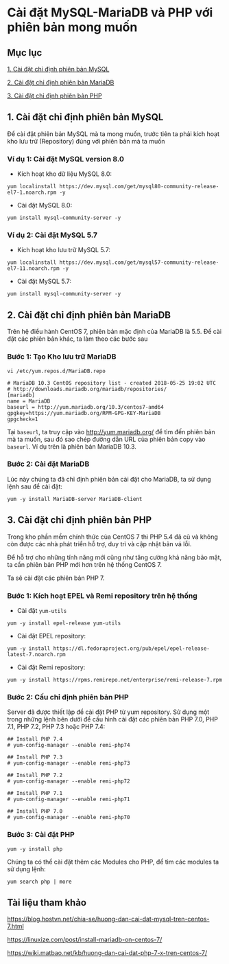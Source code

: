# Cài đặt MySQL-MariaDB và PHP với phiên bản mong muốn

## Mục lục

[1. Cài đặt chỉ định phiên bản MySQL](https://github.com/quanganh1996111/Linux-Tutorial/blob/master/Install-MySQL-MariaDB-PHP-with-version.md#1-c%C3%A0i-%C4%91%E1%BA%B7t-ch%E1%BB%89-%C4%91%E1%BB%8Bnh-phi%C3%AAn-b%E1%BA%A3n-mysql)

[2. Cài đặt chỉ định phiên bản MariaDB](https://github.com/quanganh1996111/Linux-Tutorial/blob/master/Install-MySQL-MariaDB-PHP-with-version.md#2-c%C3%A0i-%C4%91%E1%BA%B7t-ch%E1%BB%89-%C4%91%E1%BB%8Bnh-phi%C3%AAn-b%E1%BA%A3n-mariadb)

[3. Cài đặt chỉ định phiên bản PHP](https://github.com/quanganh1996111/Linux-Tutorial/blob/master/Install-MySQL-MariaDB-PHP-with-version.md#3-c%C3%A0i-%C4%91%E1%BA%B7t-ch%E1%BB%89-%C4%91%E1%BB%8Bnh-phi%C3%AAn-b%E1%BA%A3n-php)

## 1. Cài đặt chỉ định phiên bản MySQL

Để cài đặt phiên bản MySQL mà ta mong muốn, trước tiên ta phải kích hoạt kho lưu trữ (Repository) đúng với phiên bản mà ta muốn

### Ví dụ 1: Cài đặt MySQL version 8.0

- Kích hoạt kho dữ liệu MySQL 8.0:

`yum localinstall https://dev.mysql.com/get/mysql80-community-release-el7-1.noarch.rpm -y`

- Cài đặt MySQL 8.0:

`yum install mysql-community-server -y`

### Ví dụ 2: Cài đặt MySQL 5.7

- Kích hoạt kho lưu trữ MySQL 5.7:

`yum localinstall https://dev.mysql.com/get/mysql57-community-release-el7-11.noarch.rpm -y`

- Cài đặt MySQL 5.7:

`yum install mysql-community-server -y`

## 2. Cài đặt chỉ định phiên bản MariaDB

Trên hệ điều hành CentOS 7, phiên bản mặc định của MariaDB là 5.5. Để cài đặt các phiên bản khác, ta làm theo các bước sau

### Bước 1: Tạo Kho lưu trữ MariaDB

`vi /etc/yum.repos.d/MariaDB.repo`

```
# MariaDB 10.3 CentOS repository list - created 2018-05-25 19:02 UTC
# http://downloads.mariadb.org/mariadb/repositories/
[mariadb]
name = MariaDB
baseurl = http://yum.mariadb.org/10.3/centos7-amd64
gpgkey=https://yum.mariadb.org/RPM-GPG-KEY-MariaDB
gpgcheck=1
```

Tại `baseurl`, ta truy cập vào http://yum.mariadb.org/ để tìm đến phiên bản mà ta muốn, sau đó sao chép đường dẫn URL của phiên bản copy vào `baseurl`. Ví dụ trên là phiên bản MariaDB 10.3.

### Bước 2: Cài đặt MariaDB

Lúc này chúng ta đã chỉ định phiên bản cài đặt cho MariaDB, ta sử dụng lệnh sau để cài đặt:

`yum -y install MariaDB-server MariaDB-client`

## 3. Cài đặt chỉ định phiên bản PHP

Trong kho phần mềm chính thức của CentOS 7 thì PHP 5.4 đã cũ và không còn được các nhà phát triển hỗ trợ, duy trì và cập nhật bản vá lỗi.

Để hỗ trợ cho những tính năng mới cũng như tăng cường khả năng bảo mật, ta cần phiên bản PHP mới hơn trên hệ thống CentOS 7.

Ta sẽ cài đặt các phiên bản PHP 7.

### Bước 1: Kích hoạt EPEL và Remi repository trên hệ thống

- Cài đặt `yum-utils`

`yum -y install epel-release yum-utils`

- Cài đặt EPEL repository:

`yum -y install https://dl.fedoraproject.org/pub/epel/epel-release-latest-7.noarch.rpm`

- Cài đặt Remi repository:

`yum -y install https://rpms.remirepo.net/enterprise/remi-release-7.rpm`

### Bước 2: Cấu chỉ định phiên bản PHP

Server đã được thiết lập để cài đặt PHP từ yum repository. Sử dụng một trong những lệnh bên dưới để cấu hình cài đặt các phiên bản PHP 7.0, PHP 7.1, PHP 7.2, PHP 7.3 hoặc PHP 7.4:

```
## Install PHP 7.4
# yum-config-manager --enable remi-php74

## Install PHP 7.3 
# yum-config-manager --enable remi-php73

## Install PHP 7.2 
# yum-config-manager --enable remi-php72

## Install PHP 7.1 
# yum-config-manager --enable remi-php71

## Install PHP 7.0 
# yum-config-manager --enable remi-php70
```

### Bước 3: Cài đặt PHP

`yum -y install php`

Chúng ta có thể cài đặt thêm các Modules cho PHP, để tìm các modules ta sử dụng lệnh:

`yum search php | more`

## Tài liệu tham khảo

https://blog.hostvn.net/chia-se/huong-dan-cai-dat-mysql-tren-centos-7.html

https://linuxize.com/post/install-mariadb-on-centos-7/

https://wiki.matbao.net/kb/huong-dan-cai-dat-php-7-x-tren-centos-7/